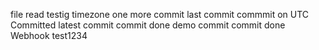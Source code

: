 file read
testig timezone
one more commit
last commit
commmit on UTC
Committed
latest commit
commit done
demo commit
commit done
Webhook test1234
